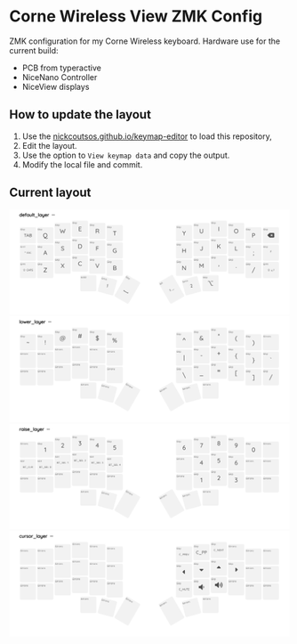 # Corne Wireless View ZMK Config

ZMK configuration for my Corne Wireless keyboard. Hardware use for the current build:

- PCB from typeractive
- NiceNano Controller
- NiceView displays

## How to update the layout

1. Use the [nickcoutsos.github.io/keymap-editor](https://nickcoutsos.github.io/keymap-editor/) to load this repository,
2. Edit the layout.
3. Use the option to `View keymap data` and copy the output.
4. Modify the local file and commit.

## Current layout

![layer 0](./docs/layer-0.png)
![layer 1](./docs/layer-1.png)
![layer 2](./docs/layer-2.png)
![layer 3](./docs/layer-3.png)
